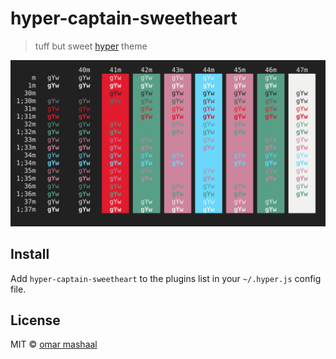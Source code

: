 # hyper-captain-sweetheart

> tuff but sweet [hyper](https://hyper.is) theme

![](screenshot.png)


## Install

Add `hyper-captain-sweetheart` to the plugins list in your `~/.hyper.js` config file.

## License

MIT © [omar mashaal](https://teacups.io)
